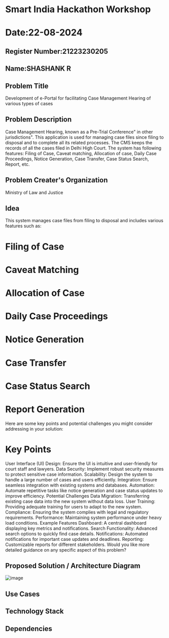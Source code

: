 # Smart India Hackathon Workshop
# Date:22-08-2024
## Register Number:21223230205
## Name:SHASHANK R
## Problem Title
Development of e-Portal for facilitating Case Management Hearing of various types of cases
## Problem Description
Case Management Hearing, known as a Pre-Trial Conference" in other jurisdictions". This application is used for managing case files since filing to disposal and to complete all its related processes. The CMS keeps the records of all the cases filed in Delhi High Court. The system has following features: Filing of Case, Caveat matching, Allocation of case, Daily Case Proceedings, Notice Generation, Case Transfer, Case Status Search, Report, etc.
## Problem Creater's Organization
Ministry of Law and Justice

## Idea
This system manages case files from filing to disposal and includes various features such as:

# Filing of Case
# Caveat Matching
# Allocation of Case
# Daily Case Proceedings
# Notice Generation
# Case Transfer
# Case Status Search
# Report Generation
Here are some key points and potential challenges you might consider addressing in your solution:

# Key Points
User Interface (UI) Design: Ensure the UI is intuitive and user-friendly for court staff and lawyers.
Data Security: Implement robust security measures to protect sensitive case information.
Scalability: Design the system to handle a large number of cases and users efficiently.
Integration: Ensure seamless integration with existing systems and databases.
Automation: Automate repetitive tasks like notice generation and case status updates to improve efficiency.
Potential Challenges
Data Migration: Transferring existing case data into the new system without data loss.
User Training: Providing adequate training for users to adapt to the new system.
Compliance: Ensuring the system complies with legal and regulatory requirements.
Performance: Maintaining system performance under heavy load conditions.
Example Features
Dashboard: A central dashboard displaying key metrics and notifications.
Search Functionality: Advanced search options to quickly find case details.
Notifications: Automated notifications for important case updates and deadlines.
Reporting: Customizable reports for different stakeholders.
Would you like more detailed guidance on any specific aspect of this problem?

## Proposed Solution / Architecture Diagram
![image](https://github.com/user-attachments/assets/ae1d32f4-8815-4de1-9c4f-fb75ede7392c)


## Use Cases


## Technology Stack


## Dependencies

